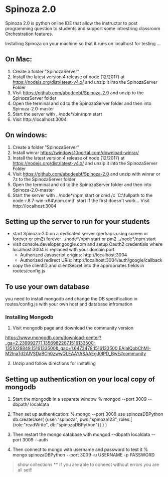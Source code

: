 

# Spinoza 2.0
Spinoza 2.0 is python online IDE that allow the instructor to post programming question to students and support some intrestring classroom Orchestration features.


Installing Spinoza on your machine so that it runs on localhost for testing ...

## On Mac:
1. Create a folder "SpinozaServer"
2. Install the latest version 4 release of node (12/2017) at https://nodejs.org/dist/latest-v4.x/ and unzip it into the SpinozaServer Folder
3. Visit https://github.com/abudeebf/Spinoza-2.0  and unzip to the SpinozaServer folder
4. Open the terminal and cd to the SpinozaServer folder and then into Spinoza-2.0-master
5. Start the server with ../node*/bin/npm start
6. Visit http://localhost:3004 

## On windows:
1. Create a folder "SpinozaServer"
2. Install winrar https://windows10portal.com/download-winrar/
3. Install the latest version 4 release of node (12/2017) at https://nodejs.org/dist/latest-v4.x/ and unzip it into the SpinozaServer Folder
4. Visit https://github.com/abudeebf/Spinoza-2.0  and unzip with winrar or 7z to the SpinozaServer folder
5. Open the terminal and cd to the SpinozaServer folder and then into Spinoza-2.0-master
6. Start the server with ../node*/npm start
 or
cmd /c 'C:\fullpath to the node-r.8.7-win-x64\npm.cmd'   start
If the first doesn't work...
Visit http://localhost:3004 

## Setting up the server to run for your students
* start Spinoza-2.0 on a dedicated server (perhaps using screen or forever or pm2)
 forever ../node*/npm start
 or
 pm2 ../node*/npm start
* visit console.developer.google.com and setup Oauth2 credentials where localhost:3004 is replaced with your domain:port 
  * Authorized Javascript origins: http://localhost:3004
  * Authorized redirect URIs: http://localhost:3004/auth/google/callback
* copy the clientID and clientSecret into the appropriates fields in routes/config.js 




## To use your own database 
you need to install mongodb and change the DB specification in routes/config.js with your own host and database infromation
### Installing Mongodb
1. Visit mongodb page and download the community version

https://www.mongodb.com/download-center?_ga=2.239992771.1356982267.1516133500-1351028849.1516133500&_gac=1.6473478.1516133500.EAIaIQobChMI-M2InaTd2AIVSDaBCh0zwwQLEAAYASAAEgJ0IPD_BwE#community

2. Unzip and follow directions for installing
## Setting up authentication on your local copy of mongodb

1. Start the mongodb in a separate window
% mongod --port 3009 --dbpath/ localdata

2. Then set up authentication:
% mongo --port 3009
use spinozaDBPython
db.createUser(
    {user:"spinoza", 
     pwd:"spinoza123", 
     roles:[ {role:"readWrite", db:"spinozaDBPython"}]
    }
)

3. Then restart the mongo database with
 mongod --dbpath localdata --port 3009 --auth 
4. Then connect to mongo with username and password to test it
 % mongo spinozaDBPython --port 3009 -u USERNAME -p PASSWORD
 > show collections
** If you are able to coneect without errors you are all set!!








